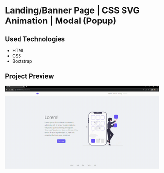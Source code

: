 # Landing/Banner Page | CSS SVG Animation | Modal (Popup)

## Used Technologies

* HTML
* CSS
* Bootstrap

## Project Preview
![](images/landingpage.gif)